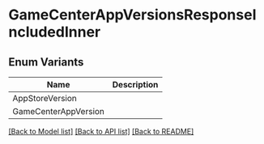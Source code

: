 # GameCenterAppVersionsResponseIncludedInner

## Enum Variants

| Name | Description |
|---- | -----|
| AppStoreVersion |  |
| GameCenterAppVersion |  |

[[Back to Model list]](../README.md#documentation-for-models) [[Back to API list]](../README.md#documentation-for-api-endpoints) [[Back to README]](../README.md)


